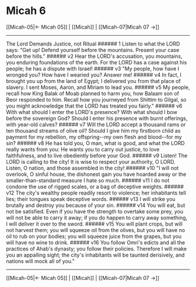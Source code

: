 # Micah 6

[[Micah-05|← Micah 05]] | [[Micah]] | [[Micah-07|Micah 07 →]]
***

The Lord Demands Justice, not Ritual ###### 1 Listen to what the LORD says: "Get up! Defend yourself before the mountains. Present your case before the hills." ###### v2 Hear the LORD's accusation, you mountains, you enduring foundations of the earth. For the LORD has a case against his people; he has a dispute with Israel! ###### v3 "My people, how have I wronged you? How have I wearied you? Answer me! ###### v4 In fact, I brought you up from the land of Egypt; I delivered you from that place of slavery. I sent Moses, Aaron, and Miriam to lead you. ###### v5 My people, recall how King Balak of Moab planned to harm you, how Balaam son of Beor responded to him. Recall how you journeyed from Shittim to Gilgal, so you might acknowledge that the LORD has treated you fairly." ###### v6 With what should I enter the LORD's presence? With what should I bow before the sovereign God? Should I enter his presence with burnt offerings, with year-old calves? ###### v7 Will the LORD accept a thousand rams or ten thousand streams of olive oil? Should I give him my firstborn child as payment for my rebellion, my offspring--my own flesh and blood--for my sin? ###### v8 He has told you, O man, what is good, and what the LORD really wants from you: He wants you to carry out justice, to love faithfulness, and to live obediently before your God. ###### v9 Listen! The LORD is calling to the city! It is wise to respect your authority, O LORD. Listen, O nation, and those assembled in the city! ###### v10 "I will not overlook, O sinful house, the dishonest gain you have hoarded away or the smaller-than-standard measure I hate so much. ###### v11 I do not condone the use of rigged scales, or a bag of deceptive weights. ###### v12 The city's wealthy people readily resort to violence; her inhabitants tell lies; their tongues speak deceptive words. ###### v13 I will strike you brutally and destroy you because of your sin. ###### v14 You will eat, but not be satisfied. Even if you have the strength to overtake some prey, you will not be able to carry it away; if you do happen to carry away something, I will deliver it over to the sword. ###### v15 You will plant crops, but will not harvest them; you will squeeze oil from the olives, but you will have no oil to rub on your bodies; you will squeeze juice from the grapes, but you will have no wine to drink. ###### v16 You follow Omri's edicts and all the practices of Ahab's dynasty; you follow their policies. Therefore I will make you an appalling sight; the city's inhabitants will be taunted derisively, and nations will mock all of you."

***
[[Micah-05|← Micah 05]] | [[Micah]] | [[Micah-07|Micah 07 →]]
